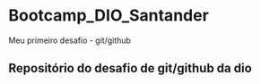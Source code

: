 # Bootcamp_DIO_Santander
Meu primeiro desafio - git/github
## Repositório do desafio de git/github da dio
